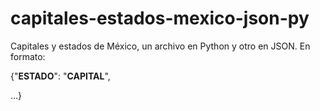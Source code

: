 # capitales-estados-mexico-json-py
Capitales y estados de México, un archivo en Python y otro en JSON. 
En formato:

{"**ESTADO**": "**CAPITAL**",

...}
